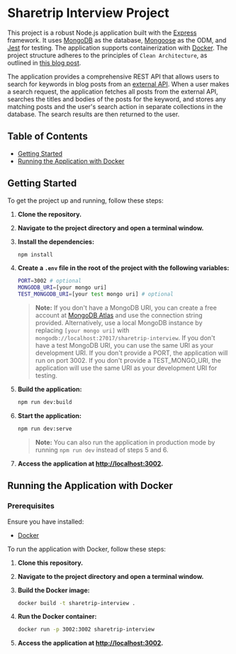 # Sharetrip Interview Project

This project is a robust Node.js application built with the [Express](https://expressjs.com/) framework. It uses [MongoDB](https://www.mongodb.com/) as the database, [Mongoose](https://mongoosejs.com/) as the ODM, and [Jest](https://jestjs.io/) for testing. The application supports containerization with [Docker](https://www.docker.com/). The project structure adheres to the principles of `Clean Architecture`, as outlined in [this blog post](https://paulallies.medium.com/clean-architecture-typescript-express-api-b90846794998).

The application provides a comprehensive REST API that allows users to search for keywords in blog posts from an [external API](https://jsonplaceholder.typicode.com/posts). When a user makes a search request, the application fetches all posts from the external API, searches the titles and bodies of the posts for the keyword, and stores any matching posts and the user's search action in separate collections in the database. The search results are then returned to the user.

## Table of Contents

- [Getting Started](#getting-started)
- [Running the Application with Docker](#running-the-application-with-docker)

## Getting Started

To get the project up and running, follow these steps:

1. **Clone the repository.**

2. **Navigate to the project directory and open a terminal window.**

3. **Install the dependencies:**
    ```bash
    npm install
    ```

4. **Create a `.env` file in the root of the project with the following variables:**
    ```bash
    PORT=3002 # optional
    MONGODB_URI=[your mongo uri]
    TEST_MONGODB_URI=[your test mongo uri] # optional
    ```
    > **Note:** If you don't have a MongoDB URI, you can create a free account at [MongoDB Atlas](https://www.mongodb.com/cloud/atlas) and use the connection string provided. Alternatively, use a local MongoDB instance by replacing `[your mongo uri]` with `mongodb://localhost:27017/sharetrip-interview`. If you don't have a test MongoDB URI, you can use the same URI as your development URI. If you don't provide a PORT, the application will run on port 3002. If you don't provide a TEST_MONGO_URI, the application will use the same URI as your development URI for testing.

5. **Build the application:**
    ```bash
    npm run dev:build
    ```

6. **Start the application:**
    ```bash
    npm run dev:serve
    ```
    > **Note:** You can also run the application in production mode by running `npm run dev` instead of steps 5 and 6.

7. **Access the application at [http://localhost:3002](http://localhost:3002).**

## Running the Application with Docker

### Prerequisites

Ensure you have installed:

- [Docker](https://www.docker.com/products/docker-desktop)

To run the application with Docker, follow these steps:

1. **Clone this repository.**

2. **Navigate to the project directory and open a terminal window.**

3. **Build the Docker image:**
    ```bash
    docker build -t sharetrip-interview .
    ```

4. **Run the Docker container:**
    ```bash
    docker run -p 3002:3002 sharetrip-interview
    ```

5. **Access the application at [http://localhost:3002](http://localhost:3002).**
